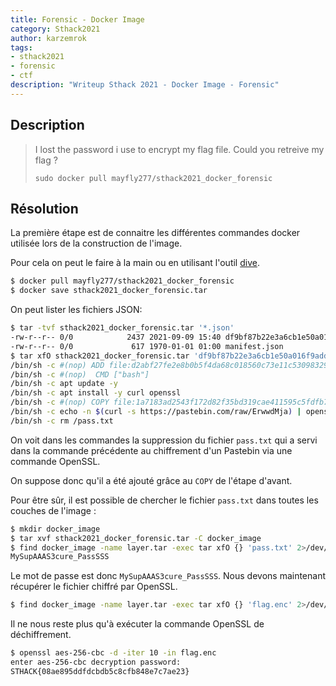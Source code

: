 ```yaml
---
title: Forensic - Docker Image
category: Sthack2021
author: karzemrok
tags:
- sthack2021
- forensic
- ctf
description: "Writeup Sthack 2021 - Docker Image - Forensic"
---
```

## Description


> I lost the password i use to encrypt my flag file. Could you retreive my flag ?
> 
> `sudo docker pull mayfly277/sthack2021_docker_forensic`

## Résolution

La première étape est de connaitre les différentes commandes docker utilisée lors de la construction de l'image.

Pour cela on peut le faire à la main ou en utilisant l'outil [dive](https://github.com/wagoodman/dive).

```sh
$ docker pull mayfly277/sthack2021_docker_forensic
$ docker save sthack2021_docker_forensic.tar
```

On peut lister les fichiers JSON:

```sh
$ tar -tvf sthack2021_docker_forensic.tar '*.json'     
-rw-r--r-- 0/0            2437 2021-09-09 15:40 df9bf87b22e3a6cb1e50a016f9add403c2024cd8dc82204f40979aa47ed58ed1.json
-rw-r--r-- 0/0             617 1970-01-01 01:00 manifest.json
$ tar xfO sthack2021_docker_forensic.tar 'df9bf87b22e3a6cb1e50a016f9add403c2024cd8dc82204f40979aa47ed58ed1.json' | jq '.history[] | .created_by' -r
/bin/sh -c #(nop) ADD file:d2abf27fe2e8b0b5f4da68c018560c73e11c53098329246e3e6fe176698ef941 in / 
/bin/sh -c #(nop)  CMD ["bash"]
/bin/sh -c apt update -y
/bin/sh -c apt install -y curl openssl
/bin/sh -c #(nop) COPY file:1a7183ad2543f172d82f35bd319cae411595c5fdfb76b1da1da6b6768ac3df6e in / 
/bin/sh -c echo -n $(curl -s https://pastebin.com/raw/ErwwdMja) | openssl enc -aes-256-cbc -iter 10 -pass pass:$(cat /pass.txt) -out flag.enc
/bin/sh -c rm /pass.txt
```

On voit dans les commandes la suppression du fichier `pass.txt` qui a servi dans la commande précédente au chiffrement d'un Pastebin via une commande OpenSSL.

On suppose donc qu'il a été ajouté grâce au `COPY` de l'étape d'avant.

Pour être sûr, il est possible de chercher le fichier `pass.txt` dans toutes les couches de l'image :

```sh
$ mkdir docker_image
$ tar xvf sthack2021_docker_forensic.tar -C docker_image
$ find docker_image -name layer.tar -exec tar xfO {} 'pass.txt' 2>/dev/null \;
MySupAAAS3cure_PassSSS
```

Le mot de passe est donc `MySupAAAS3cure_PassSSS`. Nous devons maintenant récupérer le fichier chiffré par OpenSSL.

```sh
$ find docker_image -name layer.tar -exec tar xfO {} 'flag.enc' 2>/dev/null \; > flag.enc
```

Il ne nous reste plus qu'à exécuter la commande OpenSSL de déchiffrement.

```sh 
$ openssl aes-256-cbc -d -iter 10 -in flag.enc              
enter aes-256-cbc decryption password:
STHACK{08ae895ddfdcbdb5c8cfb848e7c7ae23}
```
